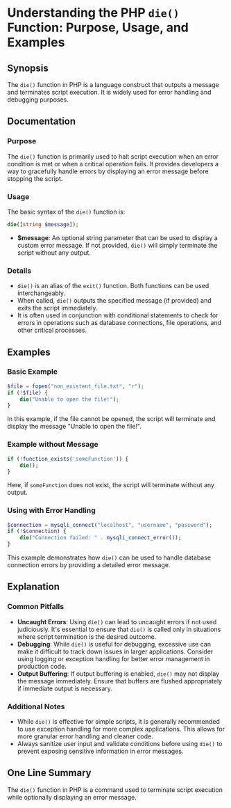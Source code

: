 <!--
Meta Description: # Understanding the PHP `die()` Function: Purpose, Usage, and Examples ## Synopsis The `die()` function in PHP is a language construct that outputs a ...
Meta Keywords: die, message, error, script, used
-->

# Understanding the PHP `die()` Function: Purpose, Usage, and Examples

## Synopsis
The `die()` function in PHP is a language construct that outputs a message and terminates script execution. It is widely used for error handling and debugging purposes.

## Documentation
### Purpose
The `die()` function is primarily used to halt script execution when an error condition is met or when a critical operation fails. It provides developers a way to gracefully handle errors by displaying an error message before stopping the script.

### Usage
The basic syntax of the `die()` function is:

```php
die([string $message]);
```

- **$message**: An optional string parameter that can be used to display a custom error message. If not provided, `die()` will simply terminate the script without any output.

### Details
- `die()` is an alias of the `exit()` function. Both functions can be used interchangeably.
- When called, `die()` outputs the specified message (if provided) and exits the script immediately.
- It is often used in conjunction with conditional statements to check for errors in operations such as database connections, file operations, and other critical processes.

## Examples
### Basic Example
```php
$file = fopen("non_existent_file.txt", "r");
if (!$file) {
    die("Unable to open the file!");
}
```
In this example, if the file cannot be opened, the script will terminate and display the message "Unable to open the file!".

### Example without Message
```php
if (!function_exists('someFunction')) {
    die();
}
```
Here, if `someFunction` does not exist, the script will terminate without any output.

### Using with Error Handling
```php
$connection = mysqli_connect("localhost", "username", "password");
if (!$connection) {
    die("Connection failed: " . mysqli_connect_error());
}
```
This example demonstrates how `die()` can be used to handle database connection errors by providing a detailed error message.

## Explanation
### Common Pitfalls
- **Uncaught Errors**: Using `die()` can lead to uncaught errors if not used judiciously. It's essential to ensure that `die()` is called only in situations where script termination is the desired outcome.
- **Debugging**: While `die()` is useful for debugging, excessive use can make it difficult to track down issues in larger applications. Consider using logging or exception handling for better error management in production code.
- **Output Buffering**: If output buffering is enabled, `die()` may not display the message immediately. Ensure that buffers are flushed appropriately if immediate output is necessary.

### Additional Notes
- While `die()` is effective for simple scripts, it is generally recommended to use exception handling for more complex applications. This allows for more granular error handling and cleaner code.
- Always sanitize user input and validate conditions before using `die()` to prevent exposing sensitive information in error messages.

## One Line Summary
The `die()` function in PHP is a command used to terminate script execution while optionally displaying an error message.